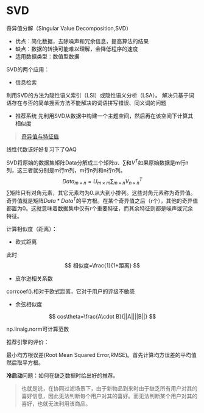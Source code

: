 # SVD

奇异值分解（Singular Value Decomposition,SVD）

- 优点：简化数据，去除噪声和冗余信息，提高算法的结果
- 缺点：数据的转换可能难以理解，会降低程序的速度
- 适用数据类型：数值型数据

SVD的两个应用：
- 信息检索

利用SVD的方法为隐性语义索引（LSI）或隐性语义分析（LSA）。
解决只基于词语存在与否的简单搜索方法不能解决的词语拼写错误、同义词的问题

- 推荐系统
先利用SVD从数据中构建一个主题空间，然后再在该空间下计算其相似度

> [奇异值与特征值](<https://blog.csdn.net/songer93/article/details/80761450>)

线性代数该好好复习下了QAQ

SVD将原始的数据集矩阵Data分解成三个矩阵$u$、$\sum$和$V^T$如果原始数据是m行n列，这三者就分别是m行m列，m行n列和n行n列。
$$
Data_{m\times n}=U_{m\times m}\sum_{m\times n}V^T_{n\times n}
$$
$\sum$矩阵只有对角元素，其它元素均为0.从大到小排列。这些对角元素称为奇异值。奇异值就是矩阵$Data*Data^{T}$的平方根。在某个奇异值之后（r个），其他的奇异值都置为0。这就意味着数据集中仅有r个重要特征，而其余特征则都是噪声或冗余特征。

计算相似度（距离）：

- 欧式距离

此时
$$
相似度=\frac{1}{1+距离}
$$

- 皮尔逊相关系数

corrcoef().相对于欧式距离，它对于用户的评级不敏感

- 余弦相似度

$$
cos\theta=\frac{A\cdot B}{||A||||B||}
$$

np.linalg.norm可计算范数



推荐引擎的评价：

最小均方根误差(Root Mean Squared Error,RMSE)。首先计算均方误差的平均值然后取平方根。

**冷启动**问题：如何在缺乏数据时给出好的推荐。

>也就是说，在协同过滤场景下，由于新物品到来时由于缺乏所有用户对其的喜好信息，因此无法判断每个用户对其的喜好。而无法判断某个用户对其的喜好，也就无法利用该商品。



